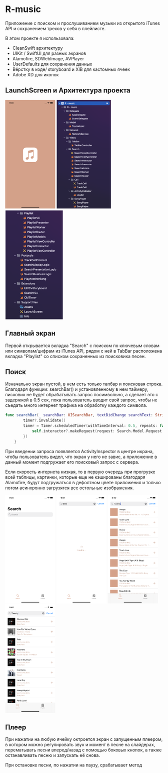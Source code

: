 # R-music

Приложение с поиском и прослушиванием музыки из открытого iTunes API и сохранением треков у себя в плейлисте.

В этом проекте я использовала: 
* CleanSwift архитектуру
* UIKit / SwiftUI для разных экранов
* Alamofire, SDWebImage, AVPlayer
* UserDefaults для сохранения данных
* Вёрстку в коде/ storyboard и XIB для кастомных ячеек
* Adobe XD для иконок 

## LaunchScreen и Архитектура проекта

<img src="https://github.com/AnnaGola/R-music/blob/main/Screenshots/Simulator%20Screen%20Shot%20-%20iPhone%2011%20-%202022-07-26%20at%2021.30.09.png" width="160">  <img src="https://github.com/AnnaGola/R-music/blob/main/Screenshots/Снимок%20экрана%202022-07-26%20в%2020.29.45.png" width="174.5">  <img src="https://github.com/AnnaGola/R-music/blob/main/Screenshots/Снимок%20экрана%202022-07-26%20в%2020.31.16.png" width="184">

## Главный экран

Первой открывается вкладка "Search" с поиском по ключевым словам или символам/цифрам из iTunes API, рядом с ней в TabBar расположена вкладка "Playlist" со списком сохраненных из поисковика песен.

## Поиск

Изначально экран пустой, в нем есть только тапбар и поисковая строка.  
Благодаря функции: searchBar() и установленному в нем таймеру, писковик не будет обрабатывать запрос посимвольно, а сделает это с задержкой в 0.5 сек, пока пользователь вводит свой запрос, чтобы не съедать много интернет трафика на обработку каждого символа.


```swift
func searchBar(_ searchBar: UISearchBar, textDidChange searchText: String) {
        timer?.invalidate()
        timer = Timer.scheduledTimer(withTimeInterval: 0.5, repeats: false, block: { _ in
            self.interactor?.makeRequest(request: Search.Model.Request.RequestType.getTracks(searchText: searchText))
        })
    }
```

При введении запроса появляется ActivityInspector в центре икрана, чтобы пользователь видел, что экран у него не завис, а приложение в данный момент подгружает его поисковый запрос с сервера.  

Если скорость интернета низкая, то в первую очередь при прогрузке всей таблицы, картинки, которые еще не кэшированы благодаря Alamofire, будут подгружаться в дефолтном цвете приложения и только потом асинхронно загрузятся все остольные изображения.

<img src="https://github.com/AnnaGola/R-music/blob/main/Screenshots/Simulator%20Screen%20Shot%20-%20iPhone%2011%20-%202022-07-26%20at%2021.30.41.png" width="160">  <img src="https://github.com/AnnaGola/R-music/blob/main/Screenshots/Simulator%20Screen%20Shot%20-%20iPhone%2011%20-%202022-07-26%20at%2021.31.05.png" width="160">   <img src="https://github.com/AnnaGola/R-music/blob/main/Screenshots/Simulator%20Screen%20Shot%20-%20iPhone%2011%20-%202022-07-26%20at%2020.40.03.png" width="160">  <img src="https://github.com/AnnaGola/R-music/blob/main/Screenshots/Simulator%20Screen%20Shot%20-%20iPhone%2011%20-%202022-07-26%20at%2020.40.07.png" width="160">

## Плеер

При нажатии на любую ячейку октроется экран с запущенным плеером, в котором можно регулировать звук и момент в песне на слайдерах, перематывать песни вперед/назад с помощью боковых кнопок, а также останавливать песню и запускать её снова.

При остановке песни, по нажатии на паузу, срабатывает метод

